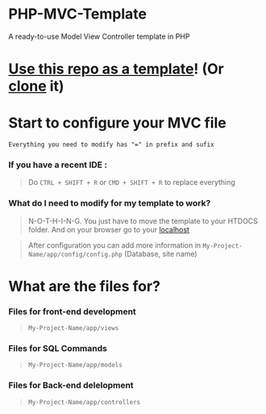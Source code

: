 # PHP-MVC-Template
A ready-to-use Model View Controller template in PHP

# [Use this repo as a template]("https://github.com/Loule95450/PHP-MVC-Template/generate")! (Or [clone]("x-github-client://openRepo/https://github.com/Loule95450/PHP-MVC-Template") it)

# Start to configure your MVC file

`Everything you need to modify has "=" in prefix and sufix`

### If you have a recent IDE : 
> Do `CTRL + SHIFT + R` or `CMD + SHIFT + R` to replace everything

### What do I need to modify for my template to work?

> N-O-T-H-I-N-G. You just have to move the template to your HTDOCS folder. And on your browser go to your [localhost]("http://localhost/")

> After configuration you can add more information in `My-Project-Name/app/config/config.php` (Database, site name)

# What are the files for?

### Files for front-end development
> `My-Project-Name/app/views`

### Files for SQL Commands
> `My-Project-Name/app/models`

### Files for Back-end delelopment
> `My-Project-Name/app/controllers`